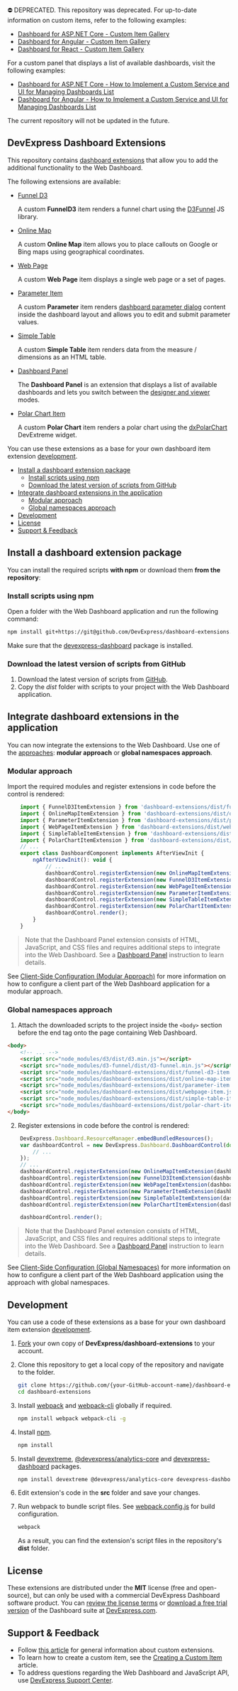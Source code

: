 ⛔ DEPRECATED. This repository was deprecated. For up-to-date information on custom items, refer to the following examples:

* [Dashboard for ASP.NET Core - Custom Item Gallery](https://github.com/DevExpress-Examples/asp-net-core-dashboard-custom-item-gallery)
* [Dashboard for Angular - Custom Item Gallery](https://github.com/DevExpress-Examples/dashboard-angular-app-custom-item-gallery)
* [Dashboard for React - Custom Item Gallery](https://github.com/DevExpress-Examples/dashboard-react-app-custom-item-gallery)

For a custom panel that displays a list of available dashboards, visit the following examples:

* [Dashboard for ASP.NET Core - How to Implement a Custom Service and UI for Managing Dashboards List](https://github.com/DevExpress-Examples/asp-net-core-dashboard-custom-panel)
* [Dashboard for Angular - How to Implement a Custom Service and UI for Managing Dashboards List](https://github.com/DevExpress-Examples/angular-dashboard-custom-panel)

The current repository will not be updated in the future.

## DevExpress Dashboard Extensions

This repository contains [dashboard extensions](https://docs.devexpress.com/Dashboard/117232) that allow you to add the additional functionality to the Web Dashboard. 

The following extensions are available:

- [Funnel D3](docs/funnel-d3-item.md)

    A custom **FunnelD3** item renders a funnel chart using the [D3Funnel](https://github.com/jakezatecky/d3-funnel/blob/master/README.md) JS library.

- [Online Map](docs/online-map-item.md)

    A custom **Online Map** item allows you to place callouts on Google or Bing maps using geographical coordinates.

- [Web Page](docs/webpage-item.md)

    A custom **Web Page** item displays a single web page or a set of pages.

- [Parameter Item](docs/parameter-item.md)

    A custom **Parameter** item renders [dashboard parameter dialog](https://docs.devexpress.com/Dashboard/117571) content inside the dashboard layout and allows you to edit and submit parameter values.

- [Simple Table](docs/simple-table-item.md)

    A custom **Simple Table** item renders data from the measure / dimensions as an HTML table.

- [Dashboard Panel](docs/dashboard-panel.md)

    The **Dashboard Panel** is an extension that displays a list of available dashboards and lets you switch between the [designer and viewer](https://docs.devexpress.com/Dashboard/120098) modes.

- [Polar Chart Item](docs/polar-chart-item.md)

    A custom **Polar Chart** item renders a polar chart using the [dxPolarChart](https://js.devexpress.com/Documentation/ApiReference/Data_Visualization_Widgets/dxPolarChart/) DevExtreme widget.

You can use these extensions as a base for your own dashboard item extension [development](https://docs.devexpress.com/Dashboard/117546).

- [Install a dashboard extension package](#install-a-dashboard-extension-package)
    - [Install scripts using npm](#install-scripts-using-npm)
    - [Download the latest version of scripts from GitHub](#download-the-latest-version-of-scripts-from-github)
- [Integrate dashboard extensions in the application](#integrate-dashboard-extensions-in-the-application)
    - [Modular approach](#modular-approach)
    - [Global namespaces approach](#global-namespaces-approach)
- [Development](#development)
- [License](#license)
- [Support & Feedback](#support--feedback)

## Install a dashboard extension package

You can install the required scripts **with npm** or download them **from the repository**:

### Install scripts using npm
Open a folder with the Web Dashboard application and run the following command:

```bash
npm install git+https://git@github.com/DevExpress/dashboard-extensions.git
```

Make sure that the [devexpress-dashboard](https://www.npmjs.com/package/devexpress-dashboard) package is installed.

### Download the latest version of scripts from GitHub
1. Download the latest version of scripts from [GitHub](https://github.com/DevExpress/dashboard-extensions/releases).
2. Copy the *dist* folder with scripts to your project with the Web Dashboard application.


## Integrate dashboard extensions in the application

You can now integrate the extensions to the Web Dashboard. Use one of the [approaches](https://docs.devexpress.com/Dashboard/119108): **modular approach** or **global namespaces approach**.


### Modular approach

Import the required modules and register extensions in code before the control is rendered: 

```javascript
    import { FunnelD3ItemExtension } from 'dashboard-extensions/dist/funnel-d3-item';
    import { OnlineMapItemExtension } from 'dashboard-extensions/dist/online-map-item';
    import { ParameterItemExtension } from 'dashboard-extensions/dist/parameter-item';
    import { WebPageItemExtension } from 'dashboard-extensions/dist/webpage-item';
    import { SimpleTableItemExtension } from 'dashboard-extensions/dist/simple-table-item';
    import { PolarChartItemExtension } from 'dashboard-extensions/dist/polar-chart-item';
    // ...
    export class DashboardComponent implements AfterViewInit {
        ngAfterViewInit(): void {
            // ...
            dashboardControl.registerExtension(new OnlineMapItemExtension(dashboardControl));
            dashboardControl.registerExtension(new FunnelD3ItemExtension(dashboardControl));
            dashboardControl.registerExtension(new WebPageItemExtension(dashboardControl));
            dashboardControl.registerExtension(new ParameterItemExtension(dashboardControl));
            dashboardControl.registerExtension(new SimpleTableItemExtension(dashboardControl));
            dashboardControl.registerExtension(new PolarChartItemExtension(dashboardControl));
            dashboardControl.render(); 
        }
    }

```

> Note that the Dashboard Panel extension consists of HTML, JavaScript, and CSS files and requires additional steps to integrate into the Web Dashboard. See a [Dashboard Panel](docs/dashboard-panel.md) instruction to learn details.

See [Client-Side Configuration (Modular Approach)](https://docs.devexpress.com/Dashboard/400409/) for more information on how to configure a client part of the Web Dashboard application for a modular approach.

### Global namespaces approach

1. Attach the downloaded scripts to the project inside the `<body>` section before the end tag onto the page containing Web Dashboard.

```html
<body>
    <!-- ... -->
    <script src="node_modules/d3/dist/d3.min.js"></script>
    <script src="node_modules/d3-funnel/dist/d3-funnel.min.js"></script>
    <script src="node_modules/dashboard-extensions/dist/funnel-d3-item.js"></script>
    <script src="node_modules/dashboard-extensions/dist/online-map-item.js"></script>
    <script src="node_modules/dashboard-extensions/dist/parameter-item.js"></script>
    <script src="node_modules/dashboard-extensions/dist/webpage-item.js"></script>
    <script src="node_modules/dashboard-extensions/dist/simple-table-item.js"></script>
    <script src="node_modules/dashboard-extensions/dist/polar-chart-item.js"></script>
</body>
```

2. Register extensions in code before the control is rendered:

```javascript
    DevExpress.Dashboard.ResourceManager.embedBundledResources();
    var dashboardControl = new DevExpress.Dashboard.DashboardControl(document.getElementById("web-dashboard"), { 
        // ...
    });
    // ...
    dashboardControl.registerExtension(new OnlineMapItemExtension(dashboardControl));
    dashboardControl.registerExtension(new FunnelD3ItemExtension(dashboardControl));
    dashboardControl.registerExtension(new WebPageItemExtension(dashboardControl));
    dashboardControl.registerExtension(new ParameterItemExtension(dashboardControl));
    dashboardControl.registerExtension(new SimpleTableItemExtension(dashboardControl));
    dashboardControl.registerExtension(new PolarChartItemExtension(dashboardControl));

    dashboardControl.render();
```

> Note that the Dashboard Panel extension consists of HTML, JavaScript, and CSS files and requires additional steps to integrate into the Web Dashboard. See a [Dashboard Panel](docs/dashboard-panel.md) instruction to learn details.

See [Client-Side Configuration (Global Namespaces)](https://docs.devexpress.com/Dashboard/119158/) for more information on how to configure a client part of the Web Dashboard application using the approach with global namespaces.

## Development

You can use a code of these extensions as a base for your own dashboard item extension [development](https://docs.devexpress.com/Dashboard/117546).

1. [Fork](https://help.github.com/articles/fork-a-repo/) your own copy of **DevExpress/dashboard-extensions** to your account.

2. Clone this repository to get a local copy of the repository and navigate to the folder.
    ```bash
    git clone https://github.com/{your-GitHub-account-name}/dashboard-extensions.git
    cd dashboard-extensions
    ```

3. Install [webpack](https://www.npmjs.com/package/webpack) and [webpack-cli](https://www.npmjs.com/package/webpack-cli) globally if required.
    ```bash
    npm install webpack webpack-cli -g
    ```
4. Install [npm](https://www.npmjs.com/get-npm).

    ```bash
    npm install
    ```
5. Install [devextreme](https://www.npmjs.com/package/devextreme), [@devexpress/analytics-core](https://www.npmjs.com/package/@devexpress/analytics-core) and [devexpress-dashboard](https://www.npmjs.com/package/devexpress-dashboard) packages.

    ```bash
    npm install devextreme @devexpress/analytics-core devexpress-dashboard
    ```

6. Edit extension's code in the **src** folder and save your changes.

7. Run webpack to bundle script files. See [webpack.config.js](https://github.com/DevExpress/dashboard-extensions/blob/master/webpack.config.js) for build configuration.
    ```bash
    webpack
    ```
    As a result, you can find the extension's script files in the repository's **dist** folder.

## License

These extensions are distributed under the **MIT** license (free and open-source), but can only be used with a commercial DevExpress Dashboard software product. You can [review the license terms](https://www.devexpress.com/Support/EULAs/NetComponents.xml) or [download a free trial version](https://go.devexpress.com/DevExpressDownload_UniversalTrial.aspx) of the Dashboard suite at [DevExpress.com](https://www.devexpress.com).

## Support & Feedback

* Follow [this article](https://docs.devexpress.com/Dashboard/117232/) for general information about custom extensions.
* To learn how to create a custom item, see the [Creating a Custom Item](https://docs.devexpress.com/Dashboard/117546/) article.
* To address questions regarding the Web Dashboard and JavaScript API, use [DevExpress Support Center](https://www.devexpress.com/Support/Center).
